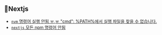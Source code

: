 ## 🍻Nextjs
- [`nvm` 명령어 실행 안됨 ㅠ,ㅠ "cmd": %PATH%에서 실행 파일을 찾을 수 없습니다.](./path-auth.md)
- [`nextjs` 모든 npm 명령어 안됨](./npm-v.md)
